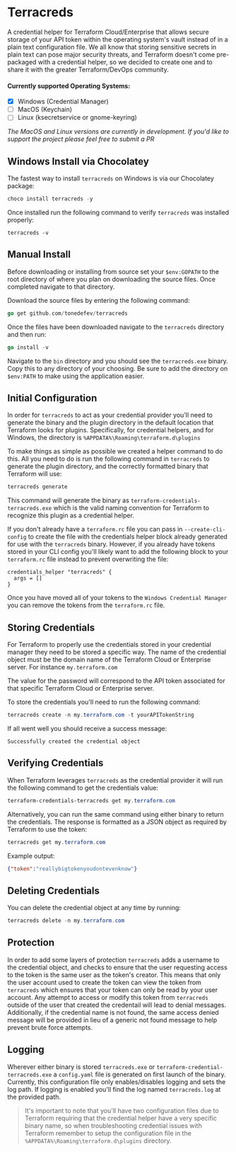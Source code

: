 # Terracreds
A credential helper for Terraform Cloud/Enterprise that allows secure storage of your API token within the operating system's vault instead of in a plain text configuration file. We all know that storing sensitive secrets in plain text can pose major security threats, and Terraform doesn't come pre-packaged with a credential helper, so we decided to create one and to share it with the greater Terraform/DevOps community.

#### Currently supported Operating Systems:
- [x] Windows (Credential Manager)
- [ ] MacOS (Keychain)
- [ ] Linux (ksecretservice or gnome-keyring)

*The MacOS and Linux versions are currently in development. If you'd like to support the project please feel free to submit a PR*

## Windows Install via Chocolatey
The fastest way to install `terracreds` on Windows is via our Chocolatey package:
```powershell
choco install terracreds -y
```

Once installed run the following command to verify `terracreds` was installed properly:
```powerhsell
terracreds -v
```

## Manual Install
Before downloading or installing from source set your `$env:GOPATH` to the root directory of where you plan on downloading the source files. Once completed navigate to that directory.

Download the source files by entering the following command:
```go
go get github.com/tonedefev/terracreds 
```

Once the files have been downloaded navigate to the `terracreds` directory and then run:
```go
go install -v
```

Navigate to the `bin` directory and you should see the `terracreds.exe` binary. Copy this to any directory of your choosing. Be sure to add the directory on `$env:PATH` to make using the application easier.

## Initial Configuration
In order for `terracreds` to act as your credential provider you'll need to generate the binary and the plugin directory in the default location that Terraform looks for plugins. Specifically, for credential helpers, and for Windows, the directory is `%APPDATA%\Roaming\terraform.d\plugins`

To make things as simple as possible we created a helper command to do this. All you need to do is run the following command in `terracreds` to generate the plugin directory, and the correctly formatted binary that Terraform will use:
```powershell
terracreds generate
```

This command will generate the binary as `terraform-credentials-terracreds.exe` which is the valid naming convention for Terraform to recognize this plugin as a credential helper.

If you don't already have a `terraform.rc` file you can pass in `--create-cli-config` to create the file with the credentials helper block already generated for use with the `terracreds` binary. However, if you already have tokens stored in your CLI config you'll likely want to add the following block to your `terraform.rc` file instead to prevent overwriting the file:

```hcl
credentials_helper "terracreds" {
  args = []
}
```

Once you have moved all of your tokens to the `Windows Credential Manager` you can remove the tokens from the `terraform.rc` file.

## Storing Credentials
For Terraform to properly use the credentials stored in your credential manager they need to be stored a specific way. The name of the credential object must be the domain name of the Terraform Cloud or Enterprise server. For instance `my.terraform.com`

The value for the password will correspond to the API token associated for that specific Terraform Cloud or Enterprise server.

To store the credentials you'll need to run the following command:
```powershell
terracreds create -n my.terraform.com -t yourAPITokenString
```

If all went well you should receive a success message:
```
Successfully created the credential object
```

## Verifying Credentials
When Terraform leverages `terracreds` as the credential provider it will run the following command to get the credentials value:
```powershell
terraform-credentials-terracreds get my.terraform.com
```

Alternatively, you can run the same command using either binary to return the credentials. The response is formatted as a JSON object as required by Terraform to use the token:
```powershell
terracreds get my.terraform.com
```

Example output:
```json
{"token":"reallybigtokenyoudontevenknow"}
```

## Deleting Credentials
You can delete the credential object at any time by running:
```powershell
terracreds delete -n my.terraform.com
```

## Protection
In order to add some layers of protection `terracreds` adds a username to the credential object, and checks to ensure that the user requesting access to the token is the same user as the token's creator. This means that only the user account used to create the token can view the token from `terracreds` which ensures that your token can only be read by your user account. Any attempt to access or modify this token from `terracreds` outside of the user that created the credentail will lead to denial messages. Additionally, if the credential name is not found, the same access denied message will be provided in lieu of a generic not found message to help prevent brute force attempts.

## Logging
Wherever either binary is stored `terracreds.exe` or `terraform-credential-terracreds.exe` a `config.yaml` file is generated on first launch of the binary. Currently, this configuration file only enables/disables logging and sets the log path. If logging is enabled you'll find the log named `terracreds.log` at the provided path. 
>It's important to note that you'll have two configuration files due to Terraform requiring that the credential helper have a very specific binary name, so when troubleshooting credential issues with Terraform remember to setup the configuration file in the `%APPDATA%\Roaming\terraform.d\plugins` directory.
